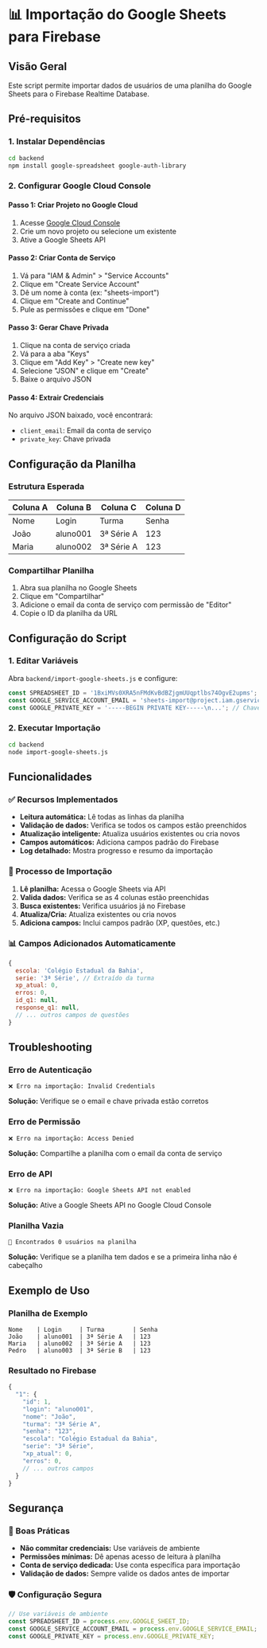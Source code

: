 # 📊 Importação do Google Sheets para Firebase

## Visão Geral
Este script permite importar dados de usuários de uma planilha do Google Sheets para o Firebase Realtime Database.

## Pré-requisitos

### 1. Instalar Dependências
```bash
cd backend
npm install google-spreadsheet google-auth-library
```

### 2. Configurar Google Cloud Console

#### Passo 1: Criar Projeto no Google Cloud
1. Acesse [Google Cloud Console](https://console.cloud.google.com/)
2. Crie um novo projeto ou selecione um existente
3. Ative a Google Sheets API

#### Passo 2: Criar Conta de Serviço
1. Vá para "IAM & Admin" > "Service Accounts"
2. Clique em "Create Service Account"
3. Dê um nome à conta (ex: "sheets-import")
4. Clique em "Create and Continue"
5. Pule as permissões e clique em "Done"

#### Passo 3: Gerar Chave Privada
1. Clique na conta de serviço criada
2. Vá para a aba "Keys"
3. Clique em "Add Key" > "Create new key"
4. Selecione "JSON" e clique em "Create"
5. Baixe o arquivo JSON

#### Passo 4: Extrair Credenciais
No arquivo JSON baixado, você encontrará:
- `client_email`: Email da conta de serviço
- `private_key`: Chave privada

## Configuração da Planilha

### Estrutura Esperada
| Coluna A | Coluna B | Coluna C | Coluna D |
|----------|----------|----------|----------|
| Nome     | Login    | Turma    | Senha    |
| João     | aluno001 | 3ª Série A | 123      |
| Maria    | aluno002 | 3ª Série A | 123      |

### Compartilhar Planilha
1. Abra sua planilha no Google Sheets
2. Clique em "Compartilhar"
3. Adicione o email da conta de serviço com permissão de "Editor"
4. Copie o ID da planilha da URL

## Configuração do Script

### 1. Editar Variáveis
Abra `backend/import-google-sheets.js` e configure:

```javascript
const SPREADSHEET_ID = '1BxiMVs0XRA5nFMdKvBdBZjgmUUqptlbs74OgvE2upms'; // Seu ID
const GOOGLE_SERVICE_ACCOUNT_EMAIL = 'sheets-import@project.iam.gserviceaccount.com'; // Email da conta
const GOOGLE_PRIVATE_KEY = '-----BEGIN PRIVATE KEY-----\n...'; // Chave privada
```

### 2. Executar Importação
```bash
cd backend
node import-google-sheets.js
```

## Funcionalidades

### ✅ Recursos Implementados
- **Leitura automática:** Lê todas as linhas da planilha
- **Validação de dados:** Verifica se todos os campos estão preenchidos
- **Atualização inteligente:** Atualiza usuários existentes ou cria novos
- **Campos automáticos:** Adiciona campos padrão do Firebase
- **Log detalhado:** Mostra progresso e resumo da importação

### 🔄 Processo de Importação
1. **Lê planilha:** Acessa o Google Sheets via API
2. **Valida dados:** Verifica se as 4 colunas estão preenchidas
3. **Busca existentes:** Verifica usuários já no Firebase
4. **Atualiza/Cria:** Atualiza existentes ou cria novos
5. **Adiciona campos:** Inclui campos padrão (XP, questões, etc.)

### 📊 Campos Adicionados Automaticamente
```javascript
{
  escola: 'Colégio Estadual da Bahia',
  serie: '3ª Série', // Extraído da turma
  xp_atual: 0,
  erros: 0,
  id_q1: null,
  response_q1: null,
  // ... outros campos de questões
}
```

## Troubleshooting

### Erro de Autenticação
```
❌ Erro na importação: Invalid Credentials
```
**Solução:** Verifique se o email e chave privada estão corretos

### Erro de Permissão
```
❌ Erro na importação: Access Denied
```
**Solução:** Compartilhe a planilha com o email da conta de serviço

### Erro de API
```
❌ Erro na importação: Google Sheets API not enabled
```
**Solução:** Ative a Google Sheets API no Google Cloud Console

### Planilha Vazia
```
👥 Encontrados 0 usuários na planilha
```
**Solução:** Verifique se a planilha tem dados e se a primeira linha não é cabeçalho

## Exemplo de Uso

### Planilha de Exemplo
```
Nome    | Login     | Turma        | Senha
João    | aluno001  | 3ª Série A   | 123
Maria   | aluno002  | 3ª Série A   | 123
Pedro   | aluno003  | 3ª Série B   | 123
```

### Resultado no Firebase
```javascript
{
  "1": {
    "id": 1,
    "login": "aluno001",
    "nome": "João",
    "turma": "3ª Série A",
    "senha": "123",
    "escola": "Colégio Estadual da Bahia",
    "serie": "3ª Série",
    "xp_atual": 0,
    "erros": 0,
    // ... outros campos
  }
}
```

## Segurança

### 🔐 Boas Práticas
- **Não commitar credenciais:** Use variáveis de ambiente
- **Permissões mínimas:** Dê apenas acesso de leitura à planilha
- **Conta de serviço dedicada:** Use conta específica para importação
- **Validação de dados:** Sempre valide os dados antes de importar

### 🛡️ Configuração Segura
```javascript
// Use variáveis de ambiente
const SPREADSHEET_ID = process.env.GOOGLE_SHEET_ID;
const GOOGLE_SERVICE_ACCOUNT_EMAIL = process.env.GOOGLE_SERVICE_EMAIL;
const GOOGLE_PRIVATE_KEY = process.env.GOOGLE_PRIVATE_KEY;
``` 